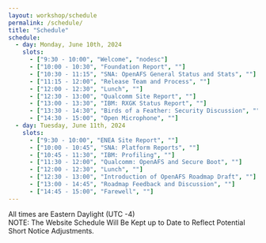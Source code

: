 ```yaml
---
layout: workshop/schedule
permalink: /schedule/
title: "Schedule"
schedule:
  - day: Monday, June 10th, 2024
    slots:
      - ["9:30 - 10:00", "Welcome", "nodesc"]
      - ["10:00 - 10:30", "Foundation Report", ""]
      - ["10:30 - 11:15", "SNA: OpenAFS General Status and Stats", ""]
      - ["11:15 - 12:00", "Release Team and Process", ""]
      - ["12:00 - 12:30", "Lunch", ""]
      - ["12:30 - 13:00", "Qualcomm Site Report", ""]
      - ["13:00 - 13:30", "IBM: RXGK Status Report", ""]
      - ["13:30 - 14:30", "Birds of a Feather: Security Discussion", ""]
      - ["14:30 - 15:00", "Open Microphone", ""]
  - day: Tuesday, June 11th, 2024
    slots:
      - ["9:30 - 10:00", "ENEA Site Report", ""]
      - ["10:00 - 10:45", "SNA: Platform Reports", ""]
      - ["10:45 - 11:30", "IBM: Profiling", ""]
      - ["11:30 - 12:00", "Qualcomm: OpenAFS and Secure Boot", ""]
      - ["12:00 - 12:30", "Lunch", ""]
      - ["12:30 - 13:00", "Introduction of OpenAFS Roadmap Draft", ""]
      - ["13:00 - 14:45", "Roadmap Feedback and Discussion", ""]
      - ["14:45 - 15:00", "Farewell", ""]
---
```


All times are Eastern Daylight (UTC -4) <br/>
NOTE: The Website Schedule Will Be Kept up to Date to Reflect Potential Short Notice Adjustments. <br/>
